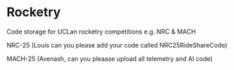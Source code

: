 # Rocketry
Code storage for UCLan rocketry competitions e.g. NRC &amp; MACH

NRC-25 (Louis can you please add your code called NRC25RideShareCode) 

MACH-25 (Avenash, can you pleaase upload all telemetry and AI code)
